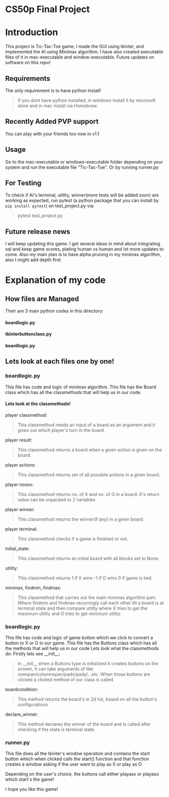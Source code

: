 # CS50p Final Project
# Introduction
This project is Tic-Tac-Toe game, I made the GUI using tkinter, and implemented the AI using Minimax algorithm.
I have also created executable files of it in mac-executable and window-executable.
Future updates on software on this repo!

## Requirements
The only requirement is to have python install!
> If you dont have python installed, in windows install it by microsoft store and in mac install via Homebrew.

## Recently Added PVP support
You can play with your friends too now in v1.1

## Usage
Go to the mac-executable or windows-executable folder depending on your system and run the executable file "Tic-Tac-Toe".
Or by running runner.py

## For Testing
To check if AI's terminal, utility, winner(more tests will be added soon) are working as expected, run pytest (a python package that you can install by `pip install pytest`) on test_project.py via:
> pytest test_project.py

## Future release news
I will keep updating this game. I got several ideas in mind about integrating sql and keep game scores, plating human vs human and lot more updates to come. Also my main plan is to have alpha pruning in my minimax algorithm, also I might add depth first 

# Explanation of my code
## How files are Managed
Their are 3 main python codes in this directory:
#### boardlogic.py 
#### tkinterbuttonclass.py
#### boardlogic.py

## Lets look at each files one by one!
### boardlogic.py
This file has code and logic of minimax algorithm.
This file has the Board class which has all the classmethods that will help us in our code.
#### Lets look at the classmethods!
player classmethod:
> This classmethod needs an input of a board as an argument and it gives out which player's turn in the board.

player result:
> This classmethod returns a board when a given action is given on the board.

player actions:
> This classmethod returns set of all possible actions in a given board.

player nooxo:
> This classmethod returns no. of X and no. of O in a board. It's return value can be unpacked to 2 variables

player winner:
> This classmethod returns the winner(if any) in a given board.

player terminal:
> This classmethod checks if a game is finished or not.

initial_state:
> This classmethod returns an initial board with all blocks set to None.

utility:
> This classmethod returns 1 if X wins -1 if O wins 0 if game is tied.

minimax, findmin, findmax:
> This classmethod that carries out the main minimax algorithm part. Where findmin and findmax recurringly call each other till a board is at terminal state and then compare utility where X tries to get the maximum utility and O tries to get minimum utility.

### boardlogic.py
This file has code and logic of game button which we click to convert a button to X or O in our game.
This file has the Buttons class which has all the methods that will help us in our code
Lets look what the classmethods do:
Firstly lets see \_\_init\_\_:
> In \_\_init\_\_ when a Buttons type is initialized it creates buttons on the screen, It can take arguments of like rowspan/columnspan/padx/pady/...etc. When those buttons are clicked a clicked method of our class is called

boardcondition:
> This method returns the board's in 2d list, based on all the button's configurations.

declare_winner:
> This method declares the winner of the board and is called after checking if the state is terminal state.

### runner.py
This file does all the tkinter's window operation and contains the start button whiich when clicked calls the start() function and that function creates a window asking if the user want to play as X or play as O

Depending on the user's choice, the buttons call either playasx or playaso which start's the game!

I hope you like this game!